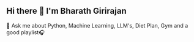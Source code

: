 ## Hi there 👋 I'm Bharath Girirajan


💬 Ask me about Python, Machine Learning, LLM's, Diet Plan, Gym and a good playlist🎧


